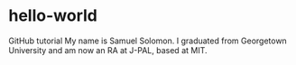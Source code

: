 # hello-world
GitHub tutorial
My name is Samuel Solomon. I graduated from Georgetown University and am now an RA at J-PAL, based at MIT.
